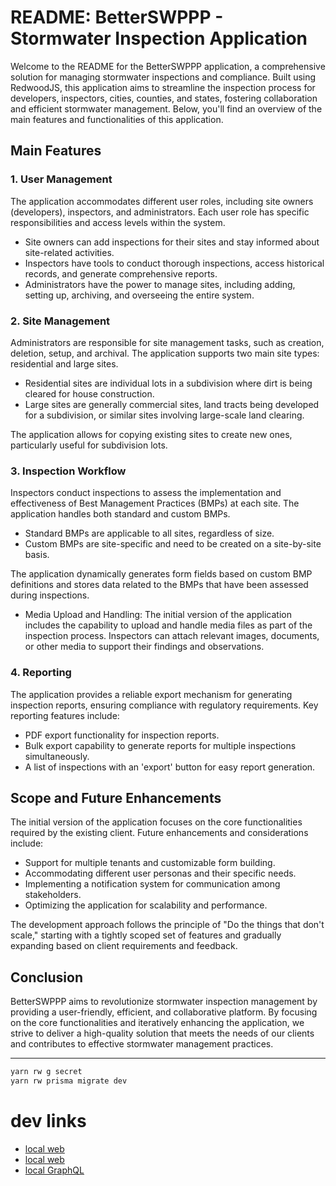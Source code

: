 # README: BetterSWPPP - Stormwater Inspection Application

Welcome to the README for the BetterSWPPP application, a comprehensive solution for managing stormwater inspections and compliance. Built using RedwoodJS, this application aims to streamline the inspection process for developers, inspectors, cities, counties, and states, fostering collaboration and efficient stormwater management. Below, you'll find an overview of the main features and functionalities of this application.

## Main Features

### 1. User Management

The application accommodates different user roles, including site owners (developers), inspectors, and administrators. Each user role has specific responsibilities and access levels within the system.

- Site owners can add inspections for their sites and stay informed about site-related activities.
- Inspectors have tools to conduct thorough inspections, access historical records, and generate comprehensive reports.
- Administrators have the power to manage sites, including adding, setting up, archiving, and overseeing the entire system.

### 2. Site Management

Administrators are responsible for site management tasks, such as creation, deletion, setup, and archival. The application supports two main site types: residential and large sites.

- Residential sites are individual lots in a subdivision where dirt is being cleared for house construction.
- Large sites are generally commercial sites, land tracts being developed for a subdivision, or similar sites involving large-scale land clearing.

The application allows for copying existing sites to create new ones, particularly useful for subdivision lots.

### 3. Inspection Workflow

Inspectors conduct inspections to assess the implementation and effectiveness of Best Management Practices (BMPs) at each site. The application handles both standard and custom BMPs.

- Standard BMPs are applicable to all sites, regardless of size.
- Custom BMPs are site-specific and need to be created on a site-by-site basis.

The application dynamically generates form fields based on custom BMP definitions and stores data related to the BMPs that have been assessed during inspections.

- Media Upload and Handling: The initial version of the application includes the capability to upload and handle media files as part of the inspection process. Inspectors can attach relevant images, documents, or other media to support their findings and observations.

### 4. Reporting

The application provides a reliable export mechanism for generating inspection reports, ensuring compliance with regulatory requirements. Key reporting features include:

- PDF export functionality for inspection reports.
- Bulk export capability to generate reports for multiple inspections simultaneously.
- A list of inspections with an 'export' button for easy report generation.

## Scope and Future Enhancements

The initial version of the application focuses on the core functionalities required by the existing client. Future enhancements and considerations include:

- Support for multiple tenants and customizable form building.
- Accommodating different user personas and their specific needs.
- Implementing a notification system for communication among stakeholders.
- Optimizing the application for scalability and performance.

The development approach follows the principle of "Do the things that don't scale," starting with a tightly scoped set of features and gradually expanding based on client requirements and feedback.

## Conclusion

BetterSWPPP aims to revolutionize stormwater inspection management by providing a user-friendly, efficient, and collaborative platform. By focusing on the core functionalities and iteratively enhancing the application, we strive to deliver a high-quality solution that meets the needs of our clients and contributes to effective stormwater management practices.

---

```sh
yarn rw g secret
yarn rw prisma migrate dev

```

# dev links

* [local web](http://localhost:8910/)
* [local web](http://localhost:8911/)
* [local GraphQL](http://localhost:8911/graphql)